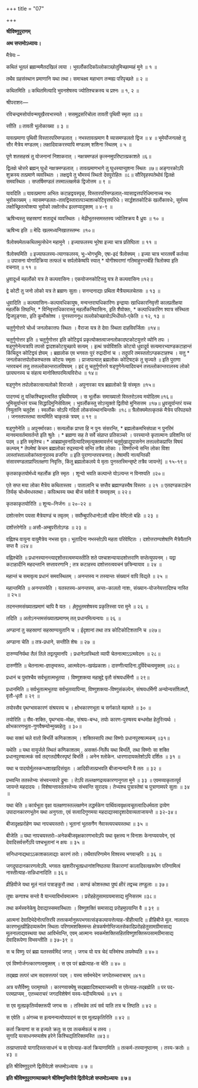 +++
title = "07"

+++


<div id="pl-73198" claऽऽ="panel-layout">

<div id="pg-73198-0" claऽऽ="panel-grid panel-no-ऽtyle">

<div id="pgc-73198-0-0" claऽऽ="panel-grid-cell" weight="1">

<div id="panel-73198-0-0-0" claऽऽ="ऽo-panel widget widget_ऽow-editor panel-firऽt-child panel-laऽt-child" index="0" data-ऽtyle="{&quot;background_image_attachment&quot;ःfalऽe,&quot;background_diऽplay&quot;ः&quot;tile&quot;}">

<div claऽऽ="ऽo-widget-ऽow-editor ऽo-widget-ऽow-editor-baऽe">

<div claऽऽ="ऽiteorigin-widget-tinymce textwidget">

**श्रीविष्णुपुराणम्**

**अथ सप्तमोऽध्यायः।**

मैत्रेयः –

कथितं भूतलं ब्रह्मन्ममैतदखिलं त्वया । भुवर्लोकादिकॉल्लोकाञ्छोतुमिच्छाम्यहं मुने ॥ १ ॥

तथैव ग्रहसंस्थान प्रमाणानि यथा तथा। समाचक्ष्व महाभाग तन्मह्य परिपृच्छते ॥ २ ॥

कथितमिति ॥ कथितमित्यादि भुवनशेषस्य ज्योतिश्चक्रस्य च प्रश्नः ॥ १, २ ॥

श्रीपराशरः—

रविचन्द्रमसोर्यावन्मयूखैरवभास्यते । ससमुद्रसरिचोला तावती पृथिवी स्मृता ॥३॥

रवीति ॥ तावती भूलोकाख्या ॥ ३ ॥

यावत्प्रमाणा पृथिवी विस्तारपरिमण्डलात् । नभस्तावत्प्रमाण वै व्यासमण्डलतो द्विज ॥ ४ ॥ भूमेर्योजनलक्षे तु सौर मैत्रेय मण्डलम्। लक्षादिवाकरस्यापि मण्डलम् शशिना स्थितम् ॥ ५ ॥

पूणे शतसहस्रं तु योजनानां निशाकरात् । नक्षत्रमण्डलं कृत्स्नमुपरिष्टात्प्रकाशते ॥६॥

द्विलक्षे चोत्तरे ब्रह्मन् घुधो नक्षत्रमण्डलात् । तावत्प्रमाणभागे तु घुधस्याप्युशना स्थितः ॥७॥ अङ्गारकोऽपि शुक्रस्य तत्प्रमाणे व्यवस्थितः । लक्षद्वये तु भौमस्यं स्थितो देवपुरोहितः ॥८॥ सौरिवृहस्पतेथोवं द्विलक्षे समवस्थितः । सप्तर्षिमण्डलं तस्माल्लक्षमेकं द्विजोत्तम ॥ ९ ॥

यावदिति ॥ यावत्प्रमाणा अभितः कटाहद्वयस्पृक्, विस्तारपरिमण्डलात्-व्यासाद्वत्तपरिधिमानाच्च नभः भुवोकाख्यम् । व्यासमण्डलतः-तावद्विस्तारात्पञ्चाशत्कोटिवृत्तपरिधेः। सार्द्धशतकोटिकं खर्लोकावधेः, सूर्यस्य लक्षोच्छ्रितत्वोक्त्या भुवोको लक्षोत्सेध इल्लप्यादुक्तम् ॥ ४-९ ॥

ऋषिभ्यस्तु सहस्राणां शतादूचं व्यवस्थितः । मेढीभूतस्समस्तस्य ज्योतिश्क्रय वै ध्रुवः ॥ १० ॥

ऋषिभ्य इति ॥ मेदिः खलमध्यनिखातस्तम्भः ॥१०॥

त्रैलोक्यमेतत्कथितमुत्सेधेन महामुने । इज्याफलस्य भूरेषा इज्या चात्र प्रतिष्ठिता ॥ ११ ॥

त्रैलोक्यमिति ॥ इज्याफलस्य-त्यागफलस्य, भूः-भोगभूमिः, एषा-इदं त्रैलोक्यम् । इज्या चात्र भारतवर्षे कर्तव्या ॥ उपासना योगादिक्रिया तत्फलं च सर्पलोकेष्वपि स्यात् \* योगीश्वराणां गतिमाहुरन्तर्बहि त्रिलोक्या इति वचनात् ॥ ११ ॥

ध्रुवादूर्ध्व महर्लोको यत्र ते कल्पवासिनः। एकयोजनकोटिस्तु यत्र ते कल्पवासिनः॥१२॥

द्वे कोटी तु जनो लोको यत्र ते ब्रह्मणः सुताः। सनन्दनाद्याः प्रथिता मैत्रैयामलचेतसः ॥ १३ ॥

धुवादिति ॥ कल्पवासिनः-कल्पावधिकायुषः, मन्वन्तराघधिकारिणः इन्द्रायाः खाधिकारनिवृत्ती कालप्रतीक्षया महर्लोके तिष्ठन्ति, \* विनिवृत्ताधिकारास्तु महर्लोकनिवासिनः, इति शैवोक्तः, \* कल्पाधिकारिण श्वात्र संस्थिता द्विजपुङ्गवाः, इति कूर्मोक्तेश्व । पुनस्ताननूध तल्लोकोच्छायोऽभिधीयते-एकेति ॥ १२, १३ ॥

चतुर्गुणोत्तरे चोर्ध्व जनलोकात्तपः स्थितः । वैराजा यत्र ते देवाः स्थिता दाहविवर्जिताः ॥१४॥

चतुर्गुणोत्तर इति ॥ चतुर्गुणोत्तर इति कोटिद्वयं प्रकृत्योक्तत्वाजनलोकादष्टकोटयुत्तरे व्योनि तपः । षड्गुणेनेत्यत्रापि तपसो द्वादशकोटयुच्छाये सत्यम् । इत्थं त्रयोविंशतिः कोटयो धुवादूर्व सत्यमारभ्याण्डकटाहान्तं किंचिदून कोटिद्वयं ज्ञेयम् । ब्रह्मलोक एव भगवतः पुरं रुद्रादीनां च । तदुपरि तमस्ततोऽण्डकटाहश्च । यत्तु \* जनलोकात्तपोलोकश्चतस्रः कोटयः स्मृताः । प्राजापत्यात् ब्रह्मलोकः कोटिषट्कं तु सृज्यते ॥ इति पुराणा न्तरवचनं तत्तु तत्तल्लोकान्तरालविषयम् । इदं तु चतुर्गुणोत्तरे षड्गुणेनेत्यादिवचनं तत्तल्लोकान्तरालस्य लोको छायघनस्य च संहत्य मानोक्तिपरमित्यविरोधः ॥ १४॥

षड्गुणेन तपोलोकात्सत्यलोको विराजते । अपुनारका यत्र ब्रह्मलोको हि संस्मृतः ॥१५॥

पादगम्यं तु यत्किश्चिद्वस्त्वस्ति पृथिवीमयम् । स भूर्लोकः समाख्यातो विस्तरोऽस्य मयोदितम॥१६॥ भूमिसूर्यान्तरं यच्च सिद्धादिमुनिसेवितम् । भुवर्लोकस्तु सोऽप्युक्तो द्वितीयो मुनिसत्तम ॥१७॥ ध्रुवसूर्यान्तरं यच्च नियुतानि चतुर्दश । स्वर्लोकः सोऽपि गदितो लोकसंस्थानचिन्तकैः ॥१८॥ त्रैलोक्यमेतत्कृतकं मैत्रेय परिपठ्यते । जनस्तपस्तथा सत्यमिति चाकृतकं त्रयम् ॥ १९ ॥

षड्गुणेनेति ॥ अपुनर्मारकाः। सत्यलोंक प्राप्ता हि न पुनः संसरन्ति, \* ब्रह्मलोकमभिसंपन्ना न पुनरिमं मानवमावर्तमावर्तन्ते इति श्रुतेः । \* ब्रह्मणा सह ते सर्वे संप्राप्त प्रतिसञ्चरे । परस्यान्ते कृतात्मानः प्रविशन्ति परं पदम् ॥ इति स्मृतेश्च। \* आब्रह्मभुवनादित्यादिस्मृत्युक्तमावर्त्तनं चतुर्मुखाद्युपासनेन तत्तल्लोकप्राप्ति विषयं कल्प्यम् \* तेपमेषां केचन ब्रह्मलोका रुद्रस्यान्ये सन्ति तत्रैव लोकाः । विष्णोरन्ये सन्ति लोका विशा लास्तांस्ताल्लोकांस्तानुपास्य व्रजन्ति ॥ इति पुराणान्तरवचनात्। तेषामपि नात्यन्तिकी संसारमण्डलाप्राप्तिलक्षणा निवृत्तिः, किंतु ब्रह्मलोकलये ये मृताः पुनस्तस्मिन्सृष्टे तत्रैव जायन्ते\] ॥ १५-१९॥

कृतकाकृतयोर्मध्ये महर्लोक इति स्मृतः । शून्यो भवति कल्पान्ते योऽत्यन्त न विनश्यति ॥२०॥

एते सप्त मया लोका मैत्रेय कथितास्तव । पातालानि च सप्तैव ब्रह्माण्डस्यैष विस्तरः ॥ २१ ॥ एतदण्डकटाहेन तिर्यक् चोर्ध्वमधस्तथा। कपित्थस्य यथा बीजं सर्वतो वै समावृतम् ॥ २२॥

कृतकाकृतयोरिति ॥ शून्यः–निर्जनः ॥ २०-२२ ॥

दशोत्सरेण पयसा मैत्रेयाण्डं च तवृतम् । सर्वोम्बुपरिधानोऽसौ वहिना वेष्टितो बहिः ॥ २३ ॥

दशोंत्तरेणेति ॥ असौ-अम्बुपरीतोऽण्डः ॥ २३ ॥

वह्निश्च वायुना वायुमैत्रेय नभसा वृतः। भूतादिना नभस्सोऽपि महता परिवेष्टितः । दशोत्तराण्यशेषाणि मैत्रेयैतानि सप्त वै ॥२४॥

वह्निश्चेति ॥ प्रधानस्यानन्त्याद्दशोंत्तरत्वमप्यस्तीति शते पश्चाशन्यायादशोत्तराणि सप्तेत्युपपनम् । यद्वा कटाहादीनि महदन्तानि सप्तावरणानि ; तत्र कटाहस्य दशोत्तरत्ववचनं छत्रिन्यायाव ॥ २४ ॥

महान्तं च समावृत्य प्रधानं समवस्थितम् । अनन्तस्य न तस्यान्तः संख्यानं वापि विद्यते ॥ २५ ॥

महान्तमिति ॥ अनन्तस्येति । यतस्तस्य-अनन्तस्य, अन्तः-कालतो नाशः, संख्यान-योजनेयत्तादिश्च नास्ति ॥ २५॥

तदनन्तमसंख्यातप्रमाणं चापि वै यतः । *हे*तुभूतमशेषस्य प्रकृतिस्सा परा मुने ॥ २६ ॥

तदिति ॥ अतोऽनन्तमसंख्यातप्रमाणम् तत् प्रधानमित्यन्वयः ॥ २६ ॥

अण्डानां तु सहस्राणां सहस्राण्ययुतानि च । ईदृशानां तथा तत्र कोटिकोटिशतानि च ॥२७॥

अण्डाना चेति ॥ तत्र-प्रधाने, सन्तीति शेषः ॥ २७ ॥

दारुण्यनिर्यथा तैलं तिले तद्वत्पुमानपि । प्रधानेऽवस्थितो व्यापी चेतनात्माऽऽत्मवेदनः ॥ २८॥

दारुणीति ॥ चेतनात्मा-ज्ञातृम्वरूपः, आत्मवेदनः-खयंप्रकाशः। दारुणीत्यादिना.दुर्विवेचत्वमुक्तम् ॥२८॥

प्रधानं च पुमांश्चैव सर्वभूतात्मभूतया । विष्णुशक्त्या महाबुद्दे वृतौ संश्रयधर्मिणौ ॥ २९॥

प्रधानमिति ॥ सर्वभूतात्मभूतया सर्वभूतव्यापिन्या, विष्णुशक्त्या-विष्णुसंकल्पेन, संश्रयधर्मिणी अन्योन्यसंश्लिष्टौ, वृतौ-धृतौ ॥ २९ ॥

तयोस्सैव पृथग्भावकारणं संश्रयस्य च । क्षोभकारणभूता च सर्गकाले महामते ॥ ३० ॥

तयोरिति ॥ सैव-शक्तिः, पृथग्भावः-मोक्षः, संश्रयः-बन्धः, तयोः कारण-पुरुषस्य बन्धमोक्ष हेतुरित्यर्थः । क्षोभकारणभूता-गुणवैषम्योन्मुख्यहेतुः ॥ ३०॥

यथा सक्तं चले वातो बिभर्ति कणिकाशतम् । शक्तिस्सापि तथा विष्णोः प्रधानपुरुषात्मकम् ॥३१॥

यथेति ॥ यथा वायुर्जले स्थितं कणिकाशतम् , असक्तं-निर्लेप यथा बिभर्ति, तथा विष्णोः सा शक्ति प्रधानपुरुषात्मकं सर्व तद्गतदोषैरस्पृष्टं बिभर्ति । अनेन श्लोकेन. धारणादायक्लेशोऽपि दर्शितः ॥ ३१ ॥

यथा च पादयोर्मूलस्कन्धशाखादिसंयुतः । आदिवीजात्प्रभवति बीजान्यन्यानि वै ततः ॥ ३२ ॥

प्रभवन्ति ततस्तेभ्यः संभवन्त्यपरे द्रुमाः । तेऽपि तल्लक्षणद्रव्यकारणानुगता मुने ॥ ३३ ॥ एवमव्याकृतात्पूर्व जायन्ते महदादयः । विशेषान्तास्ततस्तेभ्यः संभवन्ति सुरादयः। तेभ्यश्च पुत्रास्तेषां च पुत्राणामपरे सुताः ॥ ३४ ॥

यथा चेति ॥ कार्यभूता वृक्षा यलक्षणास्तल्लक्षणेन तद्धर्मकेण पार्थिवत्ववृक्षत्वचूतत्वादिधर्मवता द्रव्येण उपादानकारणभूतेन यथा अनुगताः, एवं सत्वादिगुणमया महदाद्यास्वादृशादेवाव्यताजायन्ते ॥ ३२-३४॥

बीजादृक्षप्ररोहेण यथा नापचयस्तरोः। भूतानां भूतसर्गेण नैवास्त्यपचयस्तथा ॥ ३५ ॥

बीजेति ॥ यथा नापचयस्तरोः-अनेकबीजवृक्षकारणभावेऽपि यथा वृक्षस्य न विनाशः केनाप्यवयवेन, एवं देवादिसर्वसर्गेऽपि पश्चभूतानां न क्षयः ॥ ३५ ॥

सनिधानाद्यथाऽऽकाशकालाद्याः कारणं तरोः। तथैवापरिणामेन विश्वस्य भगवान्हरिः ॥ ३६ ॥

जगदुपादानकारणत्वेऽपि. भगवतः खशरीरभूतप्रधानांशनिष्ठतया विकाराणां कालादिवत्खरूपेण परिणामित्वं नास्तीत्याह-सन्निधानादिति ॥ ३६॥

व्रीहिवीजे यथा मूलं नालं पत्राङ्कुरौ तथा । काण्डं कोशस्तथा पुष्पं क्षीरं तद्वच्च तण्डुलाः ॥ ३७॥

तुषाः कणाश्च सन्तो वै यान्त्याविर्भावमात्मनः । प्ररोहहेतुसामग्रयमासाद्य मुनिसत्तम ॥३८॥

तथा कर्मस्वनेकेषु देवाद्यास्समवस्थिताः । विष्णुशक्तिं समासाद्य प्ररोहमुपयान्ति वै ॥ ३९ ॥

आत्मनां देवादिभेदेनोत्पत्तिरपि तत्तत्कर्मानुरूपभगवत्संङ्कल्पायत्तेत्याह-त्रीहीत्यादि ॥ व्रीहिबीजे मूल. नालादयः कारणभूतव्रीहिदव्यरूपेण स्थिताः परिणामशक्तिमन्तः क्षेत्रकर्षणोप्तिजलसेकादिप्ररोहहेतुसामग्रीमासाद्य मूलनालाद्यवस्थया यथा आविर्भवन्ति, एवम् आत्मानः स्वकर्मशक्तिसहितविष्णुशक्तिरूपसामग्रीमासाद्य देवादिरूपेणा विभवन्तीति ॥ ३७-३९ ॥

स च विष्णुः परं ब्रह्म यतस्सर्वमिदं जगत् । जगच यो यत्र चेदं यस्मिंश्च लयमेष्यति ॥ ४०॥

एवं विष्णोर्जगत्कारणत्वमुक्तम् । स एव परं ब्रह्मेत्याह-स चेति ॥ ४० ॥

तद्ब्रह्म तत्परं धाम सदसत्तत्परं पदम् । यस्य सर्वमभेदेन जगदेतच्चराचरम् ॥४१॥

अत्र यत्तैर्विष्णुः परामृश्यते । कारणवाक्येषु सद्ब्रह्मादिशब्दवाच्यमपि स एवेत्याह-तद्ब्रह्मेति ॥ पर पद-परमप्राप्यम् , एतच्चराचरं जगदविशेषेणं यस्य-यदीयमित्यर्थः ॥ ४१ ॥

स एव मूलप्रकृतिर्व्यक्तरूपी जगच सः । तस्मिन्नेव लयं सर्व याति तत्र च तिष्ठति ॥ ४२ ॥

स एवेति ॥ अंगच्च स इत्यनन्यत्वोपपादनं स एव मूलप्रकृतिरिति ॥ ४२ ॥

कर्ता क्रियाणां स स इज्यते क्रतुः स एव तत्कर्मफलं च तस्य ।  
सुगादि यत्साधनमप्यशेष हरेने किश्चिद्यतिरिक्तमस्ति ॥४३॥

तत्प्राप्तापयो यागादिस्तत्साधनं च स एवेत्याह-कर्ता क्रियाणामिति ॥ तत्कर्म-तस्यानुष्ठानम् । तस्य-क्रतोः ॥ ४३ ॥

इति श्रीविष्णुपुराणे द्वितीयेऽशे सप्तमोऽध्यायः ॥ ७ ॥

**इति श्रीविष्णुपुराणव्याख्याने श्रीविष्णुचित्तीये द्वितीयेऽशे सप्तमोऽध्यायः ॥ ७॥**














